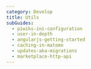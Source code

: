 ```yaml
---
category: Develop
title: Utils
subGuides:
  - piwiks-ini-configuration
  - user-in-depth
  - angularjs-getting-started
  - caching-in-matomo
  - updates-aka-migrations
  - marketplace-http-api
---
```

